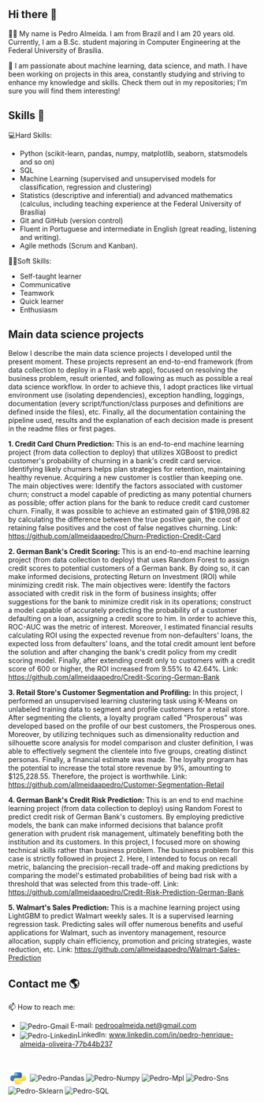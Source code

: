 ## Hi there 👋

👨‍💻 My name is Pedro Almeida. I am from Brazil and I am 20 years old. Currently, I am a B.Sc. student majoring in Computer Engineering at the Federal University of Brasília.

📘 I am passionate about machine learning, data science, and math. I have been working on projects in this area, constantly studying and striving to enhance my knowledge and skills. Check them out in my repositories; I'm sure you will find them interesting!

## Skills 🌟

💻Hard Skills:
  - Python (scikit-learn, pandas, numpy, matplotlib, seaborn, statsmodels and so on)
  - SQL
  - Machine Learning (supervised and unsupervised models for classification, regression and clustering)
  - Statistics (descriptive and inferential) and advanced mathematics (calculus, including teaching experience at the Federal University of Brasília)
  - Git and GitHub (version control)
  - Fluent in Portuguese and intermediate in English (great reading, listening and writing).
  - Agile methods (Scrum and Kanban).

🙅‍♂️Soft Skills:
  - Self-taught learner
  - Communicative
  - Teamwork
  - Quick learner
  - Enthusiasm

## Main data science projects
Below I describe the main data science projects I developed until the present moment. These projects represent an end-to-end framework (from data collection to deploy in a Flask web app), focused on resolving the business problem, result oriented, and following as much as possible a real data science workflow. In order to achieve this, I adopt practices like virtual environment use (isolating dependencies), exception handling, loggings, documentation (every script/function/class purposes and definitions are defined inside the files), etc. Finally, all the documentation containing the pipeline used, results and the explanation of each decision made is present in the readme files or first pages.

<b>1. Credit Card Churn Prediction: </b>This is an end-to-end machine learning project (from data collection to deploy) that utilizes XGBoost to predict customer's probability of churning in a bank's credit card service. Identifying likely churners helps plan strategies for retention, maintaining healthy revenue. Acquiring a new customer is costlier than keeping one. The main objectives were: Identify the factors associated with customer churn; construct a model capable of predicting as many potential churners as possible; offer action plans for the bank to reduce credit card customer churn. Finally, it was possible to achieve an estimated gain of $198,098.82 by calculating the difference between the true positive gain, the cost of retaining false positives and the cost of false negatives churning. Link: https://github.com/allmeidaapedro/Churn-Prediction-Credit-Card

<b>2. German Bank's Credit Scoring: </b>This is an end-to-end machine learning project (from data collection to deploy) that uses Random Forest to assign credit scores to potential customers of a German bank. By doing so, it can make informed decisions, protecting Return on Investment (ROI) while minimizing credit risk. The main objectives were: Identify the factors associated with credit risk in the form of business insights; offer suggestions for the bank to minimize credit risk in its operations; construct a model capable of accurately predicting the probability of a customer defaulting on a loan, assigning a credit score to him. In order to achieve this, ROC-AUC was the metric of interest. Moreover, I estimated financial results calculating ROI using the expected revenue from non-defaulters' loans, the expected loss from defaulters' loans, and the total credit amount lent before the solution and after changing the bank's credit policy from my credit scoring model. Finally, after extending credit only to customers with a credit score of 600 or higher, the ROI increased from 9.55% to 42.64%. Link: https://github.com/allmeidaapedro/Credit-Scoring-German-Bank

<b>3. Retail Store's Customer Segmentation and Profiling: </b> In this project, I performed an unsupervised learning clustering task using K-Means on unlabeled training data to segment and profile customers for a retail store. After segmenting the clients, a loyalty program called "Prosperous" was developed based on the profile of our best customers, the Prosperous ones. Moreover, by utilizing techniques such as dimensionality reduction and silhouette score analysis for model comparison and cluster definition, I was able to effectively segment the clientele into five groups, creating distinct personas. Finally, a financial estimate was made. The loyalty program has the potential to increase the total store revenue by 9%, amounting to $125,228.55. Therefore, the project is worthwhile. Link: https://github.com/allmeidaapedro/Customer-Segmentation-Retail

<b>4. German Bank's Credit Risk Prediction: </b> This is an end to end machine learning project (from data collection to deploy) using Random Forest to predict credit risk of German Bank's customers. By employing predictive models, the bank can make informed decisions that balance profit generation with prudent risk management, ultimately benefiting both the institution and its customers. In this project, I focused more on showing technical skills rather than business problem. The business problem for this case is strictly followed in project 2. Here, I intended to focus on recall metric, balancing the precision-recall trade-off and making predictions by comparing the model's estimated probabilities of being bad risk with a threshold that was selected from this trade-off. Link: https://github.com/allmeidaapedro/Credit-Risk-Prediction-German-Bank

<b>5. Walmart's Sales Prediction: </b> This is a machine learning project using LightGBM to predict Walmart weekly sales. It is a supervised learning regression task. Predicting sales will offer numerous benefits and useful applications for Walmart, such as inventory management, resource allocation, supply chain efficiency, promotion and pricing strategies, waste reduction, etc. Link: https://github.com/allmeidaapedro/Walmart-Sales-Prediction

## Contact me 🌎
📫 How to reach me:
  - <img align="center" alt="Pedro-Gmail" height="10" width="15" src="https://user-images.githubusercontent.com/5141132/50740364-7ea80880-1217-11e9-8faf-2348e31beedd.png"> E-mail: pedrooalmeida.net@gmail.com
 - <img align="center" alt="Pedro-Linkedin" height="15" width="20" src="https://github.com/dheereshagrwal/colored-icons/blob/master/svg/linkedin.svg">LinkedIn: www.linkedin.com/in/pedro-henrique-almeida-oliveira-77b44b237
## 
<div style="display: inline_block"><br>
  <img align="center" alt="Pedro-Python" height="30" width="40" src="https://raw.githubusercontent.com/devicons/devicon/master/icons/python/python-original.svg">
  <img align="center" alt="Pedro-Pandas" height="30" width="40" src="https://cdn.jsdelivr.net/gh/devicons/devicon/icons/pandas/pandas-original.svg">
  <img align="center" alt="Pedro-Numpy" height="30" width="40" src="https://cdn.jsdelivr.net/gh/devicons/devicon/icons/numpy/numpy-original.svg">
  <img align="center" alt="Pedro-Mpl" height="30" width="30" src="https://upload.wikimedia.org/wikipedia/commons/8/84/Matplotlib_icon.svg">
  <img align="center" alt="Pedro-Sns" height="30" width="40" src="https://user-images.githubusercontent.com/104145773/171375260-c711bda4-ff6d-4693-9a91-b234744f13ad.svg">
<img align="center" alt="Pedro-Sklearn" height="30" width="40" src="https://github.com/scikit-learn/scikit-learn/blob/main/doc/logos/scikit-learn-logo-notext.png">
  <img align="center" alt="Pedro-SQL" height="30" width="40" src="https://cdn.jsdelivr.net/gh/devicons/devicon/icons/postgresql/postgresql-original.svg">
</div>
